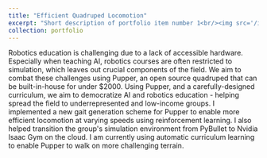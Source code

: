 ```yaml
---
title: "Efficient Quadruped Locomotion"
excerpt: "Short description of portfolio item number 1<br/><img src='/images/pupper.png'>"
collection: portfolio
---
```


Robotics education is challenging due to a lack of accessible hardware. Especially when teaching AI, robotics courses are often restricted to simulation, which leaves out crucial components of the field. We aim to combat these challenges using Pupper, an open source quadruped that can be built-in-house for under $2000. Using Pupper, and a carefully-designed curriculum, we aim to democratize AI and robotics education - helping spread the field to underrepresented and low-income groups. I implemented a new gait generation scheme for Pupper to enable more efficient locomotion at varying speeds using reinforcement learning. I also helped transition the group's simulation environment from PyBullet to Nvidia Isaac Gym on the cloud. I am currently using automatic curriculum learning to enable Pupper to walk on more challenging terrain.
